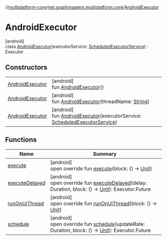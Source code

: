 //[multiplatform-core](../../../index.md)/[net.graphmasters.multiplatform.core](../index.md)/[AndroidExecutor](index.md)

# AndroidExecutor

[android]\
class [AndroidExecutor](index.md)(executorService: [ScheduledExecutorService](https://developer.android.com/reference/kotlin/java/util/concurrent/ScheduledExecutorService.html)) : Executor

## Constructors

| | |
|---|---|
| [AndroidExecutor](-android-executor.md) | [android]<br>fun [AndroidExecutor](-android-executor.md)() |
| [AndroidExecutor](-android-executor.md) | [android]<br>fun [AndroidExecutor](-android-executor.md)(threadName: [String](https://kotlinlang.org/api/latest/jvm/stdlib/kotlin/-string/index.html)) |
| [AndroidExecutor](-android-executor.md) | [android]<br>fun [AndroidExecutor](-android-executor.md)(executorService: [ScheduledExecutorService](https://developer.android.com/reference/kotlin/java/util/concurrent/ScheduledExecutorService.html)) |

## Functions

| Name | Summary |
|---|---|
| [execute](execute.md) | [android]<br>open override fun [execute](execute.md)(block: () -&gt; [Unit](https://kotlinlang.org/api/latest/jvm/stdlib/kotlin/-unit/index.html)) |
| [executeDelayed](execute-delayed.md) | [android]<br>open override fun [executeDelayed](execute-delayed.md)(delay: Duration, block: () -&gt; [Unit](https://kotlinlang.org/api/latest/jvm/stdlib/kotlin/-unit/index.html)): Executor.Future |
| [runOnUiThread](run-on-ui-thread.md) | [android]<br>open override fun [runOnUiThread](run-on-ui-thread.md)(block: () -&gt; [Unit](https://kotlinlang.org/api/latest/jvm/stdlib/kotlin/-unit/index.html)) |
| [schedule](schedule.md) | [android]<br>open override fun [schedule](schedule.md)(updateRate: Duration, block: () -&gt; [Unit](https://kotlinlang.org/api/latest/jvm/stdlib/kotlin/-unit/index.html)): Executor.Future |
